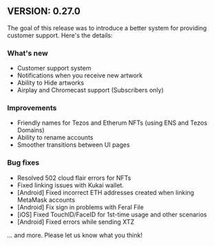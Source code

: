 ## VERSION: 0.27.0

The goal of this release was to introduce a better system for providing customer support. Here's the details:

### What's new
- Customer support system
- Notifications when you receive new artwork
- Ability to Hide artworks
- Airplay and Chromecast support (Subscribers only)


### Improvements
- Friendly names for Tezos and Etherum NFTs (using ENS and Tezos Domains)
- Ability to rename accounts
- Smoother transitions between UI pages

### Bug fixes
- Resolved 502 cloud flair errors for NFTs
- Fixed linking issues with Kukai wallet. 
- [Android] Fixed incorrect ETH addresses created when linking MetaMask accounts
- [Android] Fix sign in problems with Feral File
- [iOS] Fixed TouchID/FaceID for 1st-time usage and other scenarios
- [Android] Fixed errors while sending XTZ

... and more. Please let us know what you think!
